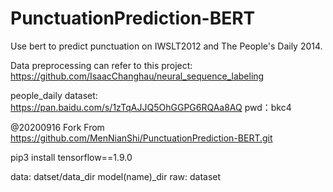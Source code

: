 # PunctuationPrediction-BERT
Use bert to predict punctuation on IWSLT2012 and The People's Daily 2014.

Data preprocessing can refer to this project: https://github.com/IsaacChanghau/neural_sequence_labeling

people_daily dataset: https://pan.baidu.com/s/1zTqAJJQ5OhGGPG6RQAa8AQ  pwd：bkc4


@20200916
Fork From https://github.com/MenNianShi/PunctuationPrediction-BERT.git

pip3 install tensorflow==1.9.0


data:
    datset/data_dir
    model(name)_dir
    raw:
        dataset